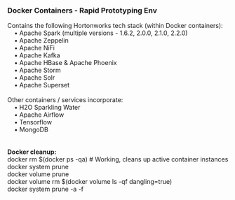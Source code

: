 <h3>Docker Containers - Rapid Prototyping Env</h3>
Contains the following Hortonworks tech stack (within Docker containers):
<br>&nbsp;&nbsp;&nbsp;&nbsp;&bull; Apache Spark (multiple versions - 1.6.2, 2.0.0, 2.1.0, 2.2.0)
<br>&nbsp;&nbsp;&nbsp;&nbsp;&bull; Apache Zeppelin
<br>&nbsp;&nbsp;&nbsp;&nbsp;&bull; Apache NiFi
<br>&nbsp;&nbsp;&nbsp;&nbsp;&bull; Apache Kafka
<br>&nbsp;&nbsp;&nbsp;&nbsp;&bull; Apache HBase & Apache Phoenix
<br>&nbsp;&nbsp;&nbsp;&nbsp;&bull; Apache Storm
<br>&nbsp;&nbsp;&nbsp;&nbsp;&bull; Apache Solr
<br>&nbsp;&nbsp;&nbsp;&nbsp;&bull; Apache Superset
<br>
<br>
Other containers / services incorporate:
<br>&nbsp;&nbsp;&nbsp;&nbsp;&bull; H2O Sparkling Water
<br>&nbsp;&nbsp;&nbsp;&nbsp;&bull; Apache Airflow
<br>&nbsp;&nbsp;&nbsp;&nbsp;&bull; Tensorflow
<br>&nbsp;&nbsp;&nbsp;&nbsp;&bull; MongoDB
<br>
<br>
<br><b>Docker cleanup:</b>
<br>docker rm $(docker ps -qa)  # Working, cleans up active container instances
<br>docker system prune
<br>docker volume prune
<br>docker volume rm $(docker volume ls -qf dangling=true)
<br>docker system prune -a -f
<br>
